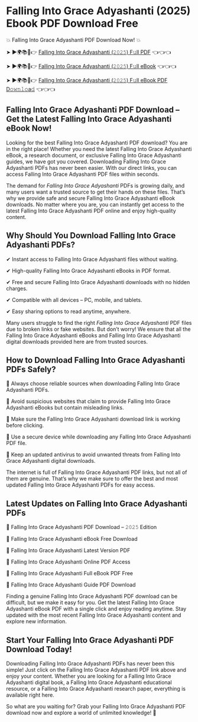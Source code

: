 # Falling Into Grace Adyashanti (2025) Ebook PDF Download Free

💥 Falling Into Grace Adyashanti PDF Download Now! 💥

➤ ►🌍📚📱👉 [Falling Into Grace Adyashanti (𝟸𝟶𝟸𝟻) F𝚞ll PDF](https://getpdf.xyz/falling-into-grace-adyashanti) 👈👈👈


➤ ►🌍📚📱👉 [Falling Into Grace Adyashanti (𝟸𝟶𝟸𝟻) F𝚞ll eBook](https://getpdf.xyz/falling-into-grace-adyashanti) 👈👈👈


➤ ►🌍📚📱👉 [Falling Into Grace Adyashanti (𝟸𝟶𝟸𝟻) F𝚞ll eBook PDF D𝚘𝚠𝚗𝚕𝚘a𝚍](https://getpdf.xyz/falling-into-grace-adyashanti) 👈👈👈


## Falling Into Grace Adyashanti PDF Download – Get the Latest Falling Into Grace Adyashanti eBook Now!

Looking for the best Falling Into Grace Adyashanti PDF download? You are in the right place! Whether you need the latest Falling Into Grace Adyashanti eBook, a research document, or exclusive Falling Into Grace Adyashanti guides, we have got you covered. Downloading Falling Into Grace Adyashanti PDFs has never been easier. With our direct links, you can access Falling Into Grace Adyashanti PDF files within seconds.

The demand for *Falling Into Grace Adyashanti* PDFs is growing daily, and many users want a trusted source to get their hands on these files. That’s why we provide safe and secure Falling Into Grace Adyashanti eBook downloads. No matter where you are, you can instantly get access to the latest Falling Into Grace Adyashanti PDF online and enjoy high-quality content.

## Why Should You Download Falling Into Grace Adyashanti PDFs?

✔ Instant access to Falling Into Grace Adyashanti files without waiting.

✔ High-quality Falling Into Grace Adyashanti eBooks in PDF format.

✔ Free and secure Falling Into Grace Adyashanti downloads with no hidden charges.

✔ Compatible with all devices – PC, mobile, and tablets.

✔ Easy sharing options to read anytime, anywhere.

Many users struggle to find the right *Falling Into Grace Adyashanti* PDF files due to broken links or fake websites. But don’t worry! We ensure that all the Falling Into Grace Adyashanti eBooks and Falling Into Grace Adyashanti digital downloads provided here are from trusted sources.

## How to Download Falling Into Grace Adyashanti PDFs Safely?

📌 Always choose reliable sources when downloading Falling Into Grace Adyashanti PDFs.

📌 Avoid suspicious websites that claim to provide Falling Into Grace Adyashanti eBooks but contain misleading links.

📌 Make sure the Falling Into Grace Adyashanti download link is working before clicking.

📌 Use a secure device while downloading any Falling Into Grace Adyashanti PDF file.

📌 Keep an updated antivirus to avoid unwanted threats from Falling Into Grace Adyashanti digital downloads.

The internet is full of Falling Into Grace Adyashanti PDF links, but not all of them are genuine. That’s why we make sure to offer the best and most updated Falling Into Grace Adyashanti PDFs for easy access.

## Latest Updates on Falling Into Grace Adyashanti PDFs

🔹 Falling Into Grace Adyashanti PDF Download – 𝟸𝟶𝟸𝟻 Edition

🔹 Falling Into Grace Adyashanti eBook Free Download

🔹 Falling Into Grace Adyashanti Latest Version PDF

🔹 Falling Into Grace Adyashanti Online PDF Access

🔹 Falling Into Grace Adyashanti Full eBook PDF Free

🔹 Falling Into Grace Adyashanti Guide PDF Download

Finding a genuine Falling Into Grace Adyashanti PDF download can be difficult, but we make it easy for you. Get the latest Falling Into Grace Adyashanti eBook PDF with a single click and enjoy reading anytime. Stay updated with the most recent Falling Into Grace Adyashanti content and explore new information.

## Start Your Falling Into Grace Adyashanti PDF Download Today!

Downloading Falling Into Grace Adyashanti PDFs has never been this simple! Just click on the Falling Into Grace Adyashanti PDF link above and enjoy your content. Whether you are looking for a Falling Into Grace Adyashanti digital book, a Falling Into Grace Adyashanti educational resource, or a Falling Into Grace Adyashanti research paper, everything is available right here.

So what are you waiting for? Grab your Falling Into Grace Adyashanti PDF download now and explore a world of unlimited knowledge! 🚀